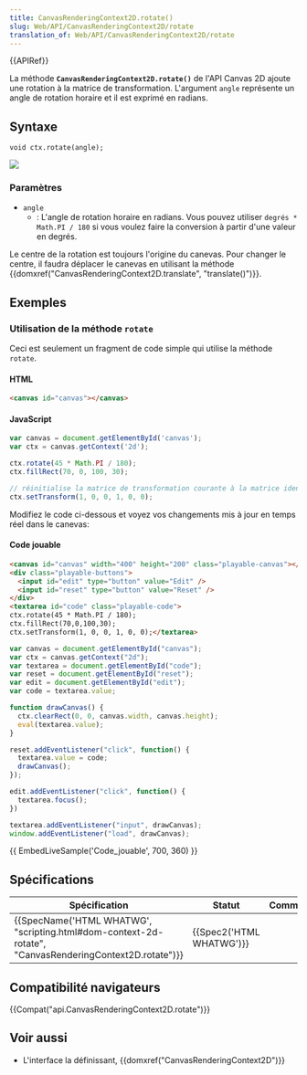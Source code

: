 ```yaml
---
title: CanvasRenderingContext2D.rotate()
slug: Web/API/CanvasRenderingContext2D/rotate
translation_of: Web/API/CanvasRenderingContext2D/rotate
---
```

{{APIRef}}

La méthode **`CanvasRenderingContext2D.rotate()`** de l'API Canvas 2D ajoute une rotation à la matrice de transformation. L'argument `angle` représente un angle de rotation horaire et il est exprimé en radians.

## Syntaxe

    void ctx.rotate(angle);

![](canvas_grid_rotate.png)

### Paramètres

- `angle`
  - : L'angle de rotation horaire en radians. Vous pouvez utiliser `degrés * Math.PI / 180` si vous voulez faire la conversion à partir d'une valeur en degrés.

Le centre de la rotation est toujours l'origine du canevas. Pour changer le centre, il faudra déplacer le canevas en utilisant la méthode {{domxref("CanvasRenderingContext2D.translate", "translate()")}}.

## Exemples

### Utilisation de la méthode `rotate`

Ceci est seulement un fragment de code simple qui utilise la méthode `rotate`.

#### HTML

```html
<canvas id="canvas"></canvas>
```

#### JavaScript

```js
var canvas = document.getElementById('canvas');
var ctx = canvas.getContext('2d');

ctx.rotate(45 * Math.PI / 180);
ctx.fillRect(70, 0, 100, 30);

// réinitialise la matrice de transformation courante à la matrice identité
ctx.setTransform(1, 0, 0, 1, 0, 0);
```

Modifiez le code ci-dessous et voyez vos changements mis à jour en temps réel dans le canevas:

#### Code jouable

```html hidden
<canvas id="canvas" width="400" height="200" class="playable-canvas"></canvas>
<div class="playable-buttons">
  <input id="edit" type="button" value="Edit" />
  <input id="reset" type="button" value="Reset" />
</div>
<textarea id="code" class="playable-code">
ctx.rotate(45 * Math.PI / 180);
ctx.fillRect(70,0,100,30);
ctx.setTransform(1, 0, 0, 1, 0, 0);</textarea>
```

```js hidden
var canvas = document.getElementById("canvas");
var ctx = canvas.getContext("2d");
var textarea = document.getElementById("code");
var reset = document.getElementById("reset");
var edit = document.getElementById("edit");
var code = textarea.value;

function drawCanvas() {
  ctx.clearRect(0, 0, canvas.width, canvas.height);
  eval(textarea.value);
}

reset.addEventListener("click", function() {
  textarea.value = code;
  drawCanvas();
});

edit.addEventListener("click", function() {
  textarea.focus();
})

textarea.addEventListener("input", drawCanvas);
window.addEventListener("load", drawCanvas);
```

{{ EmbedLiveSample('Code_jouable', 700, 360) }}

## Spécifications

| Spécification                                                                                                                            | Statut                           | Commentaire |
| ---------------------------------------------------------------------------------------------------------------------------------------- | -------------------------------- | ----------- |
| {{SpecName('HTML WHATWG', "scripting.html#dom-context-2d-rotate", "CanvasRenderingContext2D.rotate")}} | {{Spec2('HTML WHATWG')}} |             |

## Compatibilité navigateurs

{{Compat("api.CanvasRenderingContext2D.rotate")}}

## Voir aussi

- L'interface la définissant, {{domxref("CanvasRenderingContext2D")}}
